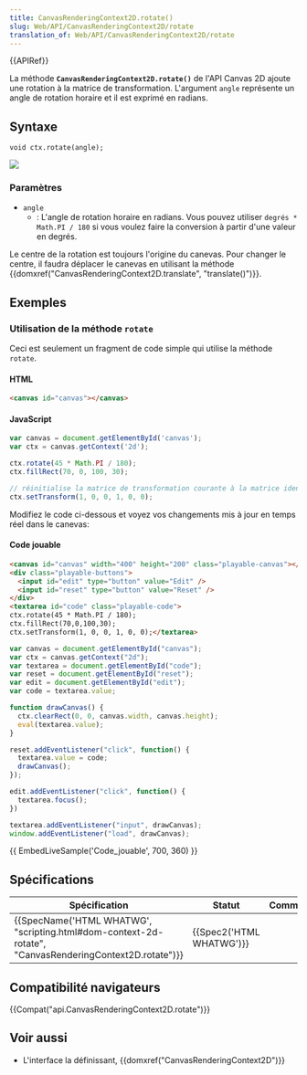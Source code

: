 ```yaml
---
title: CanvasRenderingContext2D.rotate()
slug: Web/API/CanvasRenderingContext2D/rotate
translation_of: Web/API/CanvasRenderingContext2D/rotate
---
```

{{APIRef}}

La méthode **`CanvasRenderingContext2D.rotate()`** de l'API Canvas 2D ajoute une rotation à la matrice de transformation. L'argument `angle` représente un angle de rotation horaire et il est exprimé en radians.

## Syntaxe

    void ctx.rotate(angle);

![](canvas_grid_rotate.png)

### Paramètres

- `angle`
  - : L'angle de rotation horaire en radians. Vous pouvez utiliser `degrés * Math.PI / 180` si vous voulez faire la conversion à partir d'une valeur en degrés.

Le centre de la rotation est toujours l'origine du canevas. Pour changer le centre, il faudra déplacer le canevas en utilisant la méthode {{domxref("CanvasRenderingContext2D.translate", "translate()")}}.

## Exemples

### Utilisation de la méthode `rotate`

Ceci est seulement un fragment de code simple qui utilise la méthode `rotate`.

#### HTML

```html
<canvas id="canvas"></canvas>
```

#### JavaScript

```js
var canvas = document.getElementById('canvas');
var ctx = canvas.getContext('2d');

ctx.rotate(45 * Math.PI / 180);
ctx.fillRect(70, 0, 100, 30);

// réinitialise la matrice de transformation courante à la matrice identité
ctx.setTransform(1, 0, 0, 1, 0, 0);
```

Modifiez le code ci-dessous et voyez vos changements mis à jour en temps réel dans le canevas:

#### Code jouable

```html hidden
<canvas id="canvas" width="400" height="200" class="playable-canvas"></canvas>
<div class="playable-buttons">
  <input id="edit" type="button" value="Edit" />
  <input id="reset" type="button" value="Reset" />
</div>
<textarea id="code" class="playable-code">
ctx.rotate(45 * Math.PI / 180);
ctx.fillRect(70,0,100,30);
ctx.setTransform(1, 0, 0, 1, 0, 0);</textarea>
```

```js hidden
var canvas = document.getElementById("canvas");
var ctx = canvas.getContext("2d");
var textarea = document.getElementById("code");
var reset = document.getElementById("reset");
var edit = document.getElementById("edit");
var code = textarea.value;

function drawCanvas() {
  ctx.clearRect(0, 0, canvas.width, canvas.height);
  eval(textarea.value);
}

reset.addEventListener("click", function() {
  textarea.value = code;
  drawCanvas();
});

edit.addEventListener("click", function() {
  textarea.focus();
})

textarea.addEventListener("input", drawCanvas);
window.addEventListener("load", drawCanvas);
```

{{ EmbedLiveSample('Code_jouable', 700, 360) }}

## Spécifications

| Spécification                                                                                                                            | Statut                           | Commentaire |
| ---------------------------------------------------------------------------------------------------------------------------------------- | -------------------------------- | ----------- |
| {{SpecName('HTML WHATWG', "scripting.html#dom-context-2d-rotate", "CanvasRenderingContext2D.rotate")}} | {{Spec2('HTML WHATWG')}} |             |

## Compatibilité navigateurs

{{Compat("api.CanvasRenderingContext2D.rotate")}}

## Voir aussi

- L'interface la définissant, {{domxref("CanvasRenderingContext2D")}}
